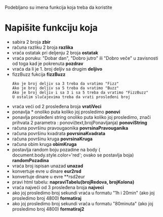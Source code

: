 Podebljano su imena funkcija koja treba da koristite 

# Napišite funkciju koja
* sabira 2 broja **zbir**
* računa razliku 2 broja **razlika**
* vraća ostatak pri deljenju 2 broja **ostatak**
* vraća poruku: "Dobar dan", "Dobro jutro" ili "Dobro veče" u zavisnosti od toga kad je pokrenuta **pozdrav**
* vraća da li je 1. broj deljiv sa drugim **deljivo**
* fizzBuzz fukcija **fizzBuzz**
    ```
  Ako je broj deljiv sa 3 treba da vratimo "Fizz"
  Ako je broj deljiv sa 5 treba da vratimo "Buzz"
  Ako je broj deljiv i sa 3 i sa 5 treba da vratimo "FizzBuzz"
  U ostalim slučajevima treba da vrati prosleđeni broj
  ```
* vraća veći od 2 prosleđena broja **vratiVeci**
* ponavlja * onoliko puta koliko joj prosledimo  **ponovi** 
* ponavlja prosleđeni string onoliko puta koliko joj prosledimo, znači prihvata 2 parametra : ponovi(text,brojPonavljanja)  **ponoviString**
* računa površinu pravougaonika **povrsinaPravouganika**
* računa površinu kvadrata **povrsinaKvadrata**
* računa površinu kruga **povrsinaKruga**
* računa obim kruga **obimKruga**
* postavlja random boju pozadine na body ( document.body.style.color='red'; ovako se postavlja boja)  **randomPozadina**
* vraća broj ispisan unazad **unazad**
* konvertuje evre u dinare **eur2rsd**
* konvertuje dinare u evre **rsd2eur
* pravi html tabelu: **napraviTabelu(brojRedova, brojKolona)** 
* vraća najveći od 3 prosleđena broja **najveci**
* ako joj prosledimo broj sekundi vraća u formatu "1h i 20min" (ako joj prosledimo broj 4800) **formatiraj**
* ako joj prosledimo broj sekundi vraća u formatu "80minuta" (ako joj prosledimo broj 4800) **formatiraj2**
